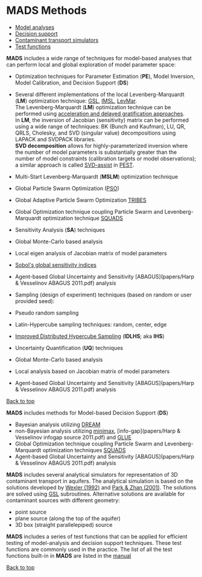 <div class="animatescroll"><a name="methods:top" id="methods:top"></a>

# <span>**MADS** Methods</span>

*   [Model analyses](#methods:analyses)
*   [Decision support](#methods:decision)
*   [Contaminant transport simulators](#methods:simulators)
*   [Test functions](#methods:functions)

<a name="methods:analyses" id="methods:analyses"></a>**MADS** includes a wide range of techniques for model-based analyses that can perform local and global exploration of model parameter space:

*   <a name="methods:optimization" id="methods:optimization"></a>Optimization techniques for Parameter Estimation (**PE**), Model Inversion, Model Calibration, and Decision Support (**DS**)

*   Several different implementations of the local Levenberg-Marquardt (**LM**) optimization technique: [GSL](http://www.gnu.org/s/gsl/), [IMSL](http://www.roguewave.com/products/imsl-numerical-libraries.aspx), [LevMar](http://www.ics.forth.gr/~lourakis/levmar/).  
    The Levenberg-Marquardt (**LM**) optimization technique can be performed using [acceleration and delayed gratification approaches](http://link.aps.org/doi/10.1103/PhysRevE.83.036701).  
    In **LM**, the inversion of Jacobian (sensitivity) matrix can be performed using a wide range of techniques: BK (Bunch and Kaufman), LU, QR, QRLS, Cholesky, and SVD (singular value) decompositions using LAPACK and SVDPACK libraries.  
    **SVD decomposition** allows for highly-parameterized inversion where the number of model parameters is substantially greater than the number of model constraints (calibration targets or model observations); a similar approach is called [SVD-assist](http://www.pesthomepage.org/Highly-parameterized_inversion.php) in [PEST](http://www.pesthomepage.org).
*   Multi-Start Levenberg-Marquardt (**MSLM**) optimization technique
*   Global Particle Swarm Optimization ([PSO](http://clerc.maurice.free.fr/pso/))
*   Global Adaptive Particle Swarm Optimization [TRIBES](www.particleswarm.info/Tribes_2006_Cooren.pdf)
*   Global Optimization technique coupling Particle Swarm and Levenberg-Marquardt optimization technique [SQUADS](papers/squads_v04.pdf)

*   <a name="methods:sensitivity" id="methods:sensitivity"></a>Sensitivity Analysis (**SA**) techniques

*   Global Monte-Carlo based analysis
*   Local eigen analysis of Jacobian matrix of model parameters
*   [Sobol's global sensitivity indices](http://www.mlmatrix.com/uploadfile/200712418203522.pdf)
*   Agent-based Global Uncertainty and Sensitivity [ABAGUS](papers/Harp & Vesselinov ABAGUS 2011.pdf) analysis

*   <a name="methods:sampling" id="methods:sampling"></a>Sampling (design of experiment) techniques (based on random or user provided seed):

*   Pseudo random sampling
*   Latin-Hypercube sampling techniques: random, center, edge
*   [Improved Distributed Hypercube Sampling](http://people.sc.fsu.edu/~jburkardt/datasets/ihs/ihs.html) (**IDLHS**; aka **IHS**)

*   <a name="methods:uncertainty" id="methods:uncertainty"></a>Uncertainty Quantification (**UQ**) techniques

*   Global Monte-Carlo based analysis
*   Local analysis based on Jacobian matrix of model parameters
*   Agent-based Global Uncertainty and Sensitivity [ABAGUS](papers/Harp & Vesselinov ABAGUS 2011.pdf) analysis

[Back to top](#methods:top)<a name="methods:decision" id="methods:decision"></a>

**MADS** includes methods for Model-based Decision Support (**DS**)

*   Bayesian analysis utilizing [DREAM](http://www.biometris.wur.nl/UK/Staff/Cajo+ter+Braak/Software+and+Data/DE-MC+and+DREAM+software+page/)
*   non-Bayesian analysis utilizing [minimax](http://www.sciencedirect.com/science/article/pii/S0004370206000245), [info-gap](papers/Harp & Vesselinov infogap source 2011.pdf) and [GLUE](http://www.sciencedirect.com/science/article/pii/S0022169401004218)
*   Global Optimization technique coupling Particle Swarm and Levenberg-Marquardt optimization techniques [SQUADS](papers/squads_v04.pdf)
*   Agent-based Global Uncertainty and Sensitivity [ABAGUS](papers/Harp & Vesselinov ABAGUS 2011.pdf) analysis

<a name="methods:simulators" id="methods:simulators"></a>

**MADS** includes several analytical simulators for representation of 3D contaminant transport in aquifers. The analytical simulation is based on the solutions developed by [Wexler (1992)](http://pubs.usgs.gov/twri/twri3-b7/) and [Park & Zhan (2001)](http://www.sciencedirect.com/science/article/pii/S016977220100136X). The solutions are solved using [GSL](http://www.gnu.org/s/gsl/) subroutines. Alternative solutions are available for contaminant sources with different geometry:

*   point source
*   plane source (along the top of the aquifer)
*   3D box (straight parallelepiped) source

<a name="methods:functions" id="methods:functions"></a>

**MADS** includes a series of test functions that can be applied for efficient testing of model-analysis and decision support techniques. These test functions are commonly used in the practice. The list of all the test functions built-in in **MADS** are listed in the [manual](#manual)

[Back to top](#methods:top)</div>